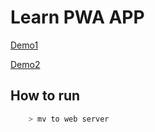 # Learn PWA APP

[Demo1](https://ellipse120.github.io/weatherPWA/)

[Demo2](120.27.108.61:8080)

## How to run
```bash
    > mv to web server
```